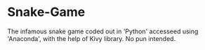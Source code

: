 # Snake-Game
The infamous snake game coded out in 'Python' accesseed using 'Anaconda', with the help of Kivy library.
No pun intended.
